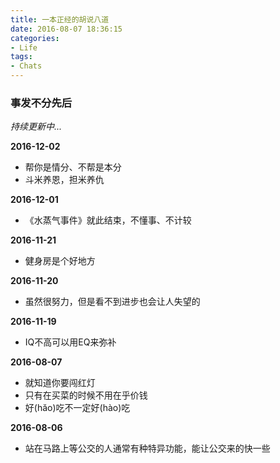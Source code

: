 ```yaml
---
title: 一本正经的胡说八道
date: 2016-08-07 18:36:15
categories:
- Life
tags:
- Chats
---
```


### 事发不分先后

*持续更新中...*	

**2016-12-02**

* 帮你是情分、不帮是本分
* 斗米养恩，担米养仇

**2016-12-01**

* 《水蒸气事件》就此结束，不懂事、不计较

<!-- more -->

**2016-11-21**

* 健身房是个好地方

**2016-11-20**

* 虽然很努力，但是看不到进步也会让人失望的


**2016-11-19**

* IQ不高可以用EQ来弥补

**2016-08-07**

* 就知道你要闯红灯
* 只有在买菜的时候不用在乎价钱
* 好(hăo)吃不一定好(hào)吃


**2016-08-06**

* 站在马路上等公交的人通常有种特异功能，能让公交来的快一些


